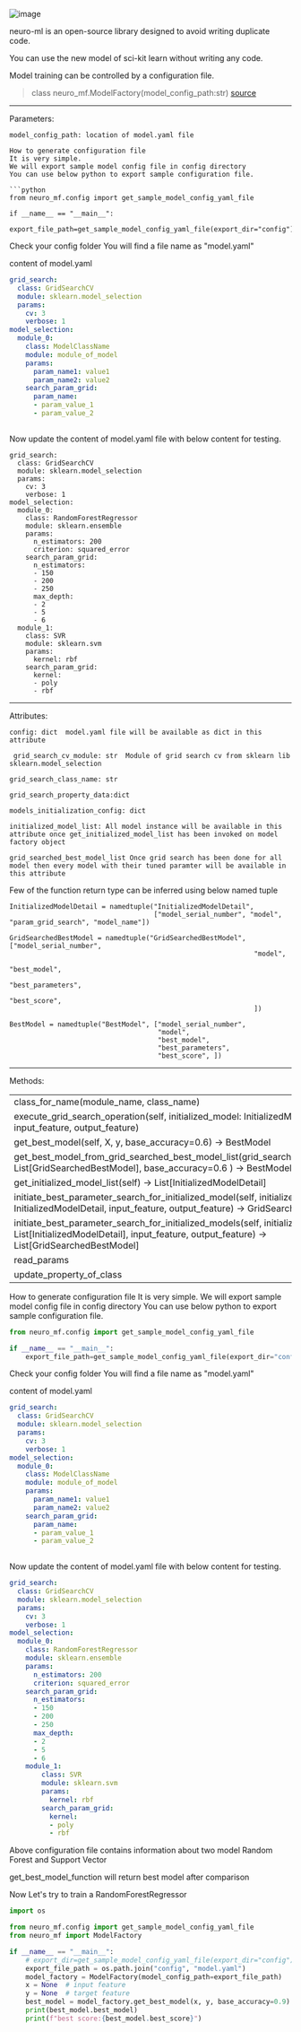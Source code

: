 ![image](https://user-images.githubusercontent.com/34875169/177150753-b68b0c66-3b15-4ecc-b168-1a77ebc3fc62.png)

neuro-ml is an open-source library designed to avoid writing duplicate code.


You can use the new model of sci-kit learn without writing any code.

Model training can be controlled by a configuration file.



>class neuro_mf.ModelFactory(model_config_path:str) [source](https://github.com/avnyadav/neuro_mf/blob/main/neuro_mf/__init__.py#L33)

<hr>

Parameters:
```
model_config_path: location of model.yaml file

How to generate configuration file
It is very simple.
We will export sample model config file in config directory
You can use below python to export sample configuration file.

```python
from neuro_mf.config import get_sample_model_config_yaml_file

if __name__ == "__main__":
    export_file_path=get_sample_model_config_yaml_file(export_dir="config")

```
Check your config folder
You will find a file name as "model.yaml"

content of model.yaml

```yaml
grid_search:
  class: GridSearchCV
  module: sklearn.model_selection
  params:
    cv: 3
    verbose: 1
model_selection:
  module_0:
    class: ModelClassName
    module: module_of_model
    params:
      param_name1: value1
      param_name2: value2
    search_param_grid:
      param_name:
      - param_value_1
      - param_value_2
  
```
Now update the content of model.yaml file with below content for testing.
```
grid_search:
  class: GridSearchCV
  module: sklearn.model_selection
  params:
    cv: 3
    verbose: 1
model_selection:
  module_0:
    class: RandomForestRegressor
    module: sklearn.ensemble
    params:
      n_estimators: 200
      criterion: squared_error
    search_param_grid:
      n_estimators:
      - 150
      - 200
      - 250
      max_depth:
      - 2
      - 5
      - 6
  module_1:
    class: SVR
    module: sklearn.svm
    params:
      kernel: rbf
    search_param_grid:
      kernel:
      - poly
      - rbf
```


<hr>
Attributes:


``config: dict 
model.yaml file will be available as dict in this attribute
``

`` 
grid_search_cv_module: str 
Module of grid search cv from sklearn lib sklearn.model_selection
``

``
grid_search_class_name: str
``

``
grid_search_property_data:dict
``

``
models_initialization_config: dict
``

``
initialized_model_list:
All model instance will be available in this attribute once get_initialized_model_list has been invoked on model factory object
``

``
grid_searched_best_model_list
Once grid search has been done for all model then every model with their tuned paramter will be available in this attribute
``

Few of the function return type can be inferred using 
below named tuple

```
InitializedModelDetail = namedtuple("InitializedModelDetail",
                                    ["model_serial_number", "model", "param_grid_search", "model_name"])

GridSearchedBestModel = namedtuple("GridSearchedBestModel", ["model_serial_number",
                                                             "model",
                                                             "best_model",
                                                             "best_parameters",
                                                             "best_score",
                                                             ])

BestModel = namedtuple("BestModel", ["model_serial_number",
                                     "model",
                                     "best_model",
                                     "best_parameters",
                                     "best_score", ])

```

<hr>
Methods:

<table>
<tr>
<td>class_for_name(module_name, class_name)</td>
</tr>

<tr><td>execute_grid_search_operation(self, initialized_model: InitializedModelDetail, input_feature,
                                      output_feature)</td>
</tr>
<tr><td>get_best_model(self, X, y, base_accuracy=0.6) -> BestModel</td>
</tr>
<tr><td>get_best_model_from_grid_searched_best_model_list(grid_searched_best_model_list: List[GridSearchedBestModel],
                                                          base_accuracy=0.6
                                                          ) -> BestModel</td>
</tr>
<tr><td>get_initialized_model_list(self) -> List[InitializedModelDetail]</td>
</tr>

<tr><td>initiate_best_parameter_search_for_initialized_model(self, initialized_model: InitializedModelDetail,
                                                             input_feature,
                                                             output_feature) -> GridSearchedBestModel</td>
</tr>

<tr><td>initiate_best_parameter_search_for_initialized_models(self,
                                                              initialized_model_list: List[InitializedModelDetail],
                                                              input_feature,
                                                              output_feature) -> List[GridSearchedBestModel]</td>
</tr>

<tr><td>read_params</td>
</tr>

<tr><td>update_property_of_class</td>
</tr>
</table>



How to generate configuration file
It is very simple.
We will export sample model config file in config directory
You can use below python to export sample configuration file.

```python
from neuro_mf.config import get_sample_model_config_yaml_file

if __name__ == "__main__":
    export_file_path=get_sample_model_config_yaml_file(export_dir="config")

```
Check your config folder
You will find a file name as "model.yaml"

content of model.yaml

```yaml
grid_search:
  class: GridSearchCV
  module: sklearn.model_selection
  params:
    cv: 3
    verbose: 1
model_selection:
  module_0:
    class: ModelClassName
    module: module_of_model
    params:
      param_name1: value1
      param_name2: value2
    search_param_grid:
      param_name:
      - param_value_1
      - param_value_2
  
```

Now update the content of model.yaml file with below content for testing.
```yaml
grid_search:
  class: GridSearchCV
  module: sklearn.model_selection
  params:
    cv: 3
    verbose: 1
model_selection:
  module_0:
    class: RandomForestRegressor
    module: sklearn.ensemble
    params:
      n_estimators: 200
      criterion: squared_error
    search_param_grid:
      n_estimators:
      - 150
      - 200
      - 250
      max_depth:
      - 2
      - 5
      - 6
    module_1:
        class: SVR
        module: sklearn.svm
        params:
          kernel: rbf
        search_param_grid:
          kernel:
          - poly
          - rbf
```
Above configuration file contains information about two model Random Forest and Support Vector



get_best_model_function will return best model after comparison


Now Let's try to train a RandomForestRegressor
```python
import os

from neuro_mf.config import get_sample_model_config_yaml_file
from neuro_mf import ModelFactory

if __name__ == "__main__":
    # export_dir=get_sample_model_config_yaml_file(export_dir="config")
    export_file_path = os.path.join("config", "model.yaml")
    model_factory = ModelFactory(model_config_path=export_file_path)
    x = None  # input feature
    y = None  # target feature
    best_model = model_factory.get_best_model(x, y, base_accuracy=0.9)
    print(best_model.best_model)
    print(f"best score:{best_model.best_score}")



```


